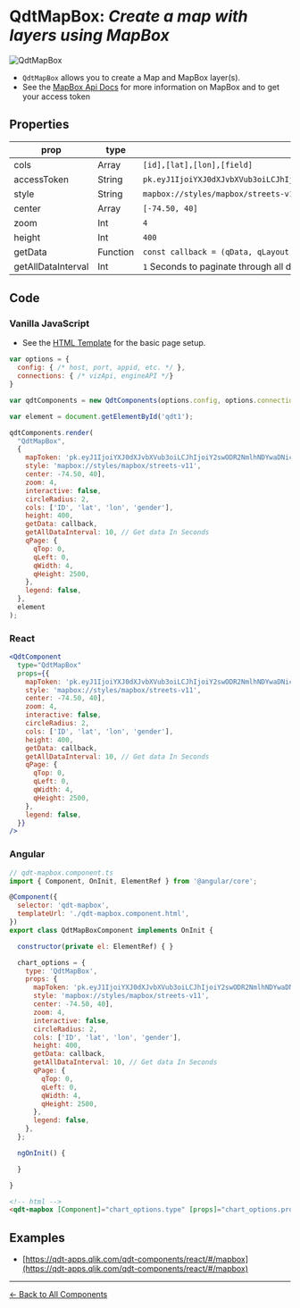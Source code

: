 # QdtMapBox: *Create a map with layers using MapBox*

![QdtMapBox](../assets/picassoMapbox.png "QdtMapBox")

- `QdtMapBox` allows you to create a Map and MapBox layer(s). 
- See the [MapBox Api Docs](https://docs.mapbox.com/mapbox-gl-js/overview/) for more information on MapBox and to get your access token

## Properties

| prop               | type          | description   |
| ------------------ | ------------- | ------------- |
| cols               | Array         | `[id],[lat],[lon],[field]` |
| accessToken        | String        | `pk.eyJ1IjoiYXJ0dXJvbXVub3oiLCJhIjoiY2swODR2NmlhNDYwaDNicDBlcnB6YmR0OSJ9.AgG7MN8DX1aFuG1DfbFr_Q`  |
| style              | String        | `mapbox://styles/mapbox/streets-v11`  |
| center             | Array         | `[-74.50, 40]`  |
| zoom               | Int           | `4`             |
| height             | Int           | `400`           |
| getData            | Function      | `const callback = (qData, qLayout) => {}`           |
| getAllDataInterval | Int           | `1` Seconds to paginate through all data           |

## Code

### Vanilla JavaScript

- See the [HTML Template](https://github.com/qlik-demo-team/qdt-components/blob/master/docs/usage/Html.md) for the
basic page setup. 

```js
var options = {
  config: { /* host, port, appid, etc. */ },
  connections: { /* vizApi, engineAPI */}
}

var qdtComponents = new QdtComponents(options.config, options.connections);

var element = document.getElementById('qdt1');

qdtComponents.render(
  "QdtMapBox", 
  {
    mapToken: 'pk.eyJ1IjoiYXJ0dXJvbXVub3oiLCJhIjoiY2swODR2NmlhNDYwaDNicDBlcnB6YmR0OSJ9.AgG7MN8DX1aFuG1DfbFr_Q',
    style: 'mapbox://styles/mapbox/streets-v11',
    center: -74.50, 40],
    zoom: 4,
    interactive: false,
    circleRadius: 2,
    cols: ['ID', 'lat', 'lon', 'gender'],
    height: 400,
    getData: callback,
    getAllDataInterval: 10, // Get data In Seconds
    qPage: {
      qTop: 0,
      qLeft: 0,
      qWidth: 4,
      qHeight: 2500,
    },
    legend: false,
  }, 
  element
);
```

### React

```jsx
<QdtComponent
  type="QdtMapBox"
  props={{
    mapToken: 'pk.eyJ1IjoiYXJ0dXJvbXVub3oiLCJhIjoiY2swODR2NmlhNDYwaDNicDBlcnB6YmR0OSJ9.AgG7MN8DX1aFuG1DfbFr_Q',
    style: 'mapbox://styles/mapbox/streets-v11',
    center: -74.50, 40],
    zoom: 4,
    interactive: false,
    circleRadius: 2,
    cols: ['ID', 'lat', 'lon', 'gender'],
    height: 400,
    getData: callback,
    getAllDataInterval: 10, // Get data In Seconds
    qPage: {
      qTop: 0,
      qLeft: 0,
      qWidth: 4,
      qHeight: 2500,
    },
    legend: false,
  }}
/>
```
### Angular

```js
// qdt-mapbox.component.ts
import { Component, OnInit, ElementRef } from '@angular/core';

@Component({
  selector: 'qdt-mapbox',
  templateUrl: './qdt-mapbox.component.html',
})
export class QdtMapBoxComponent implements OnInit {

  constructor(private el: ElementRef) { }

  chart_options = {
    type: 'QdtMapBox',
    props: {
      mapToken: 'pk.eyJ1IjoiYXJ0dXJvbXVub3oiLCJhIjoiY2swODR2NmlhNDYwaDNicDBlcnB6YmR0OSJ9.AgG7MN8DX1aFuG1DfbFr_Q',
      style: 'mapbox://styles/mapbox/streets-v11',
      center: -74.50, 40],
      zoom: 4,
      interactive: false,
      circleRadius: 2,
      cols: ['ID', 'lat', 'lon', 'gender'],
      height: 400,
      getData: callback,
      getAllDataInterval: 10, // Get data In Seconds
      qPage: {
        qTop: 0,
        qLeft: 0,
        qWidth: 4,
        qHeight: 2500,
      },
      legend: false,
    },
  };

  ngOnInit() {

  }

}
```

```html
<!-- html -->
<qdt-mapbox [Component]="chart_options.type" [props]="chart_options.props"></qdt-mapbox>
```

## Examples

- [https://qdt-apps.qlik.com/qdt-components/react/#/mapbox](https://qdt-apps.qlik.com/qdt-components/react/#/mapbox)

---

[← Back to All Components](https://github.com/qlik-demo-team/qdt-components#components)